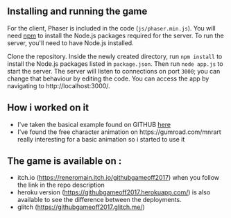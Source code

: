 ## Installing and running the game

For the client, Phaser is included in the code (`js/phaser.min.js`). You will need [npm](https://www.npmjs.com/) to install the Node.js packages required for the server. To run the server, you'll need to have Node.js installed.

Clone the repository. Inside the newly created directory, run `npm install` to install the Node.js packages listed in `package.json`. Then run `node app.js` to start the server. The server will listen to connections on port `3000`; you can change that behaviour by editing the code. You can access the app by navigating to http://localhost:3000/.

## How i worked on it

<ul>
<li>I've taken the basical example found on GITHUB <a href="https://github.com/albator95/phaser-easystar"> here </a> </li>

<li>I've found the free character animation on https://gumroad.com/mnrart really interesting for a basic animation so i started to use it </li>
</ul>

## The game is available on :

<ul>
<li>
itch.io (<a href="https://reneromain.itch.io/githubgameoff2017">https://reneromain.itch.io/githubgameoff2017</a>) when you follow the link in the repo description
</li>
<li>
heroku version (<a href="https://githubgameoff2017.herokuapp.com/">https://githubgameoff2017.herokuapp.com/</a>) is also available to see the difference between the deployments.
</li>
<li>
glitch  (<a href="https://githubgameoff2017.glitch.me/">https://githubgameoff2017.glitch.me/</a>)
</li>
</ul>

